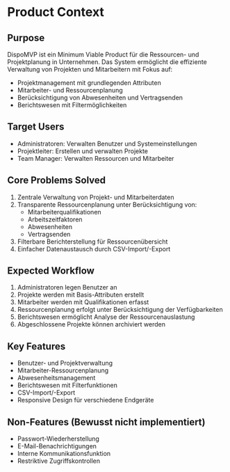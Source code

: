 # Product Context

## Purpose
DispoMVP ist ein Minimum Viable Product für die Ressourcen- und Projektplanung in Unternehmen. Das System ermöglicht die effiziente Verwaltung von Projekten und Mitarbeitern mit Fokus auf:

- Projektmanagement mit grundlegenden Attributen
- Mitarbeiter- und Ressourcenplanung
- Berücksichtigung von Abwesenheiten und Vertragsenden
- Berichtswesen mit Filtermöglichkeiten

## Target Users
- Administratoren: Verwalten Benutzer und Systemeinstellungen
- Projektleiter: Erstellen und verwalten Projekte
- Team Manager: Verwalten Ressourcen und Mitarbeiter

## Core Problems Solved
1. Zentrale Verwaltung von Projekt- und Mitarbeiterdaten
2. Transparente Ressourcenplanung unter Berücksichtigung von:
   - Mitarbeiterqualifikationen
   - Arbeitszeitfaktoren
   - Abwesenheiten
   - Vertragsenden
3. Filterbare Berichterstellung für Ressourcenübersicht
4. Einfacher Datenaustausch durch CSV-Import/-Export

## Expected Workflow
1. Administratoren legen Benutzer an
2. Projekte werden mit Basis-Attributen erstellt
3. Mitarbeiter werden mit Qualifikationen erfasst
4. Ressourcenplanung erfolgt unter Berücksichtigung der Verfügbarkeiten
5. Berichtswesen ermöglicht Analyse der Ressourcenauslastung
6. Abgeschlossene Projekte können archiviert werden

## Key Features
- Benutzer- und Projektverwaltung
- Mitarbeiter-Ressourcenplanung
- Abwesenheitsmanagement
- Berichtswesen mit Filterfunktionen
- CSV-Import/-Export
- Responsive Design für verschiedene Endgeräte

## Non-Features (Bewusst nicht implementiert)
- Passwort-Wiederherstellung
- E-Mail-Benachrichtigungen
- Interne Kommunikationsfunktion
- Restriktive Zugriffskontrollen
